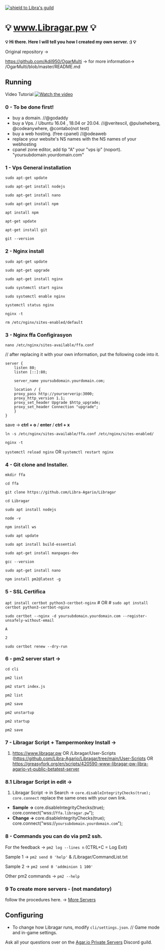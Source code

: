 [![shield to Libra's guild](https://discordapp.com/api/guilds/538054682699104256/embed.png?style=shield)](https://discord.gg/UuVHSZR)


# :bulb: www.Libragar.pw :bulb:
<b>:bulb: Hi there. Here I will tell you how I created my own server. :) :bulb:</b>

Original repository -> 

https://github.com/Adil950/OgarMulti -> for more information-> /OgarMulti/blob/master/README.md 

## Running
Video Tutorial [![Watch the video](https://i.imgur.com/RHqwwEU.png)](https://youtube.com/libraa)


### 0 - To be done first!
- buy a domain. //@godaddy
- buy a Vps. / Ubuntu 16.04 , 18.04 or 20.04. //@veritescil, @pulseheberg, @codeanywhere, @contabo(not test)
- buy a web hosting. (free cpanel) //@odeaweb
- replace your website's NS names with the NS names of your webhosting
- cpanel zone editor, add tip "A" your "vps ip" (noport).  "yoursubdomain.yourdomain.com" 



 ### 1 - Vps General installation


`sudo apt-get update`

`sudo apt-get install nodejs`


`sudo apt-get install nano`


`sudo apt-get install npm`

`apt install npm`



`apt-get update`

`apt-get install git`

`git --version`


### 2 - Nginx install 

`sudo apt-get update`


`sudo apt-get upgrade`


`sudo apt-get install nginx`


`sudo systemctl start nginx`

`sudo systemctl enable nginx`


`systemctl status nginx `

`nginx -t `

`rm /etc/nginx/sites-enabled/default`






### 3 - <b> Nginx ffa Configirasyon</b> 

`nano /etc/nginx/sites-available/ffa.conf` 

// after replacing it with your own information, put the following code into it.

	server {
		listen 80;
		listen [::]:80;

		server_name yoursubdomain.yourdomain.com;

		location / {
		proxy_pass http://yourserverip:3000;
		proxy_http_version 1.1;
		proxy_set_header Upgrade $http_upgrade;
		proxy_set_header Connection "upgrade";
		}
	}


save -> <b>ctrl + o</b> / <b>enter</b> /<b> ctrl + x</b>

 
`ln -s /etc/nginx/sites-available/ffa.conf /etc/nginx/sites-enabled/`

`nginx -t`

`systemctl reload nginx` OR `systemctl restart nginx` 



### 4 - Git clone and Installer.

`mkdir ffa`

`cd ffa`

`git clone https://github.com/Libra-Agario/Libragar`

`cd Libragar`

`sudo apt install nodejs`

`node -v`

`npm install ws`

`sudo apt update`

`sudo apt install build-essential`

`sudo apt-get install manpages-dev`

`gcc --version`

`sudo apt-get install nano`

`npm install pm2@latest -g`


### 5 - SSL Certifica

`apt install certbot python3-certbot-nginx`  # OR # `sudo apt install certbot python3-certbot-nginx`


`sudo certbot --nginx -d yoursubdomain.yourdomain.com --register-unsafely-without-email`

`A`

`2`

`sudo certbot renew --dry-run`



### 6 - pm2 server start -> 

`cd cli`

`pm2 list`

`pm2 start index.js`

`pm2 list`

`pm2 save`



`pm2 unstartup` 

`pm2 startup`

`pm2 save`


### 7 - Libragar Script + Tampermonkey Install -> 
1. https://www.libragar.pw OR /Libragar/User-Scripts (https://github.com/Libra-Agario/Libragar/tree/main/User-Scripts
OR https://greasyfork.org/en/scripts/420590-www-libragar-pw-libra-agario-yt-public-betatest-server 

### 8.1 Libragar Script in edit ->
1. Libragar Script -> in Search -> `core.disableIntegrityChecks(true); core.connect` replace the same ones with your own link.
 - <b> Sample -> </b> core.disableIntegrityChecks(true); core.connect("wss://`ffa.libragar.pw`");
 - <b> Change -> </b>  core.disableIntegrityChecks(true); core.connect("wss://`yoursubdomain.yourdomain.com`");


### 8 - </b> Commands you can do via pm2 ssh.

For the feedback -> `pm2 log --lines n` (CTRL+C = Log Exit)

Sample 1 ->  `pm2 send 0 'help'`  &   /Libragar/CommandList.txt

Sample 2 ->  `pm2 send 0 'addminion 1 100'` 

Other pm2 commands -> `pm2 --help`




### 9 To create more servers - (not mandatory)
follow the procedures here. -> [More Servers](https://github.com/Libra-Agario/Libragar/blob/main/Changes-made/moreservers.md)


## Configuring

- To change how Libragar runs, modify `cli/settings.json`. // Game mode and in-game settings.

 Ask all your questions over on the [Agar.io Private Servers](https://discord.gg/66X2ESb) Discord guild.
